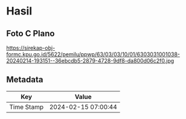 # Hasil

## Foto C Plano

https://sirekap-obj-formc.kpu.go.id/5622/pemilu/ppwp/63/03/03/10/01/6303031001038-20240214-193151--36ebcdb5-2879-4728-9df8-da800d06c2f0.jpg


## Metadata

| Key        | Value               |
| ---------- | ------------------- |
| Time Stamp | 2024-02-15 07:00:44 |



